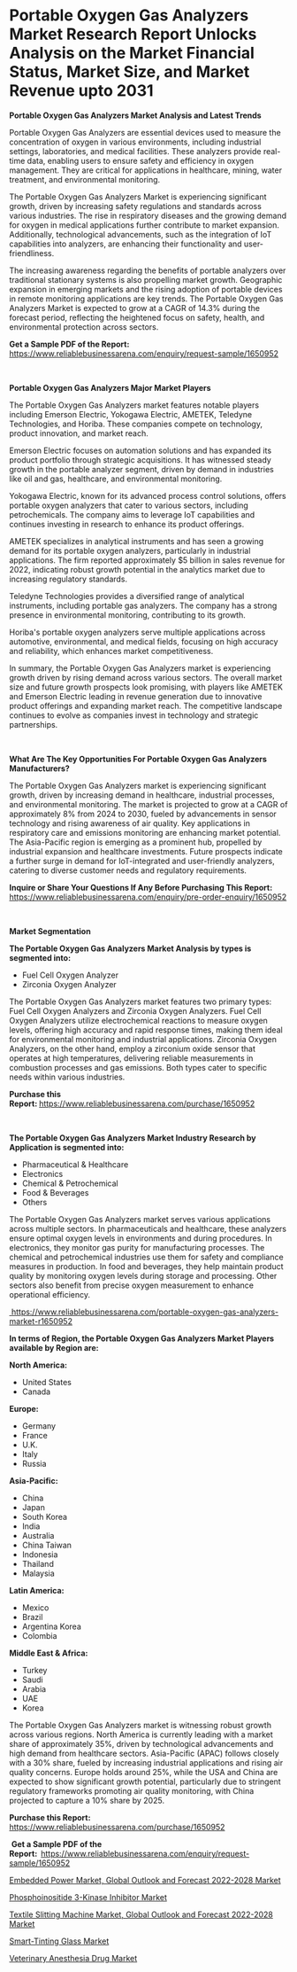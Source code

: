 <p><h1>Portable Oxygen Gas Analyzers Market Research Report Unlocks Analysis on the Market Financial Status, Market Size, and Market Revenue upto 2031</h1></p><p><strong>Portable Oxygen Gas Analyzers Market Analysis and Latest Trends</strong></p>
<p><p>Portable Oxygen Gas Analyzers are essential devices used to measure the concentration of oxygen in various environments, including industrial settings, laboratories, and medical facilities. These analyzers provide real-time data, enabling users to ensure safety and efficiency in oxygen management. They are critical for applications in healthcare, mining, water treatment, and environmental monitoring.</p><p>The Portable Oxygen Gas Analyzers Market is experiencing significant growth, driven by increasing safety regulations and standards across various industries. The rise in respiratory diseases and the growing demand for oxygen in medical applications further contribute to market expansion. Additionally, technological advancements, such as the integration of IoT capabilities into analyzers, are enhancing their functionality and user-friendliness.</p><p>The increasing awareness regarding the benefits of portable analyzers over traditional stationary systems is also propelling market growth. Geographic expansion in emerging markets and the rising adoption of portable devices in remote monitoring applications are key trends. The Portable Oxygen Gas Analyzers Market is expected to grow at a CAGR of 14.3% during the forecast period, reflecting the heightened focus on safety, health, and environmental protection across sectors.</p></p>
<p><strong>Get a Sample PDF of the Report:&nbsp;</strong> <a href="https://www.reliablebusinessarena.com/enquiry/request-sample/1650952?utm_campaign=1294&utm_medium=2&utm_source=Github&utm_content=ia&utm_term=12102024&utm_id=portable-oxygen-gas-analyzers">https://www.reliablebusinessarena.com/enquiry/request-sample/1650952</a></p>
<p>&nbsp;</p>
<p><strong>Portable Oxygen Gas Analyzers Major Market Players</strong></p>
<p><p>The Portable Oxygen Gas Analyzers market features notable players including Emerson Electric, Yokogawa Electric, AMETEK, Teledyne Technologies, and Horiba. These companies compete on technology, product innovation, and market reach.</p><p>Emerson Electric focuses on automation solutions and has expanded its product portfolio through strategic acquisitions. It has witnessed steady growth in the portable analyzer segment, driven by demand in industries like oil and gas, healthcare, and environmental monitoring.</p><p>Yokogawa Electric, known for its advanced process control solutions, offers portable oxygen analyzers that cater to various sectors, including petrochemicals. The company aims to leverage IoT capabilities and continues investing in research to enhance its product offerings.</p><p>AMETEK specializes in analytical instruments and has seen a growing demand for its portable oxygen analyzers, particularly in industrial applications. The firm reported approximately $5 billion in sales revenue for 2022, indicating robust growth potential in the analytics market due to increasing regulatory standards.</p><p>Teledyne Technologies provides a diversified range of analytical instruments, including portable gas analyzers. The company has a strong presence in environmental monitoring, contributing to its growth. </p><p>Horiba's portable oxygen analyzers serve multiple applications across automotive, environmental, and medical fields, focusing on high accuracy and reliability, which enhances market competitiveness.</p><p>In summary, the Portable Oxygen Gas Analyzers market is experiencing growth driven by rising demand across various sectors. The overall market size and future growth prospects look promising, with players like AMETEK and Emerson Electric leading in revenue generation due to innovative product offerings and expanding market reach. The competitive landscape continues to evolve as companies invest in technology and strategic partnerships.</p></p>
<p>&nbsp;</p>
<p><strong>What Are The Key Opportunities For Portable Oxygen Gas Analyzers Manufacturers?</strong></p>
<p><p>The Portable Oxygen Gas Analyzers market is experiencing significant growth, driven by increasing demand in healthcare, industrial processes, and environmental monitoring. The market is projected to grow at a CAGR of approximately 8% from 2024 to 2030, fueled by advancements in sensor technology and rising awareness of air quality. Key applications in respiratory care and emissions monitoring are enhancing market potential. The Asia-Pacific region is emerging as a prominent hub, propelled by industrial expansion and healthcare investments. Future prospects indicate a further surge in demand for IoT-integrated and user-friendly analyzers, catering to diverse customer needs and regulatory requirements.</p></p>
<p><strong>Inquire or Share Your Questions If Any Before Purchasing This Report:</strong> <a href="https://www.reliablebusinessarena.com/enquiry/pre-order-enquiry/1650952?utm_campaign=1294&utm_medium=2&utm_source=Github&utm_content=ia&utm_term=12102024&utm_id=portable-oxygen-gas-analyzers">https://www.reliablebusinessarena.com/enquiry/pre-order-enquiry/1650952</a></p>
<p>&nbsp;</p>
<p><strong>Market Segmentation</strong></p>
<p><strong>The Portable Oxygen Gas Analyzers Market Analysis by types is segmented into:</strong></p>
<p><ul><li>Fuel Cell Oxygen Analyzer</li><li>Zirconia Oxygen Analyzer</li></ul></p>
<p><p>The Portable Oxygen Gas Analyzers market features two primary types: Fuel Cell Oxygen Analyzers and Zirconia Oxygen Analyzers. Fuel Cell Oxygen Analyzers utilize electrochemical reactions to measure oxygen levels, offering high accuracy and rapid response times, making them ideal for environmental monitoring and industrial applications. Zirconia Oxygen Analyzers, on the other hand, employ a zirconium oxide sensor that operates at high temperatures, delivering reliable measurements in combustion processes and gas emissions. Both types cater to specific needs within various industries.</p></p>
<p><strong>Purchase this Report:&nbsp;</strong><a href="https://www.reliablebusinessarena.com/purchase/1650952?utm_campaign=1294&utm_medium=2&utm_source=Github&utm_content=ia&utm_term=12102024&utm_id=portable-oxygen-gas-analyzers">https://www.reliablebusinessarena.com/purchase/1650952</a></p>
<p>&nbsp;</p>
<p><strong>The Portable Oxygen Gas Analyzers Market Industry Research by Application is segmented into:</strong></p>
<p><ul><li>Pharmaceutical & Healthcare</li><li>Electronics</li><li>Chemical & Petrochemical</li><li>Food & Beverages</li><li>Others</li></ul></p>
<p><p>The Portable Oxygen Gas Analyzers market serves various applications across multiple sectors. In pharmaceuticals and healthcare, these analyzers ensure optimal oxygen levels in environments and during procedures. In electronics, they monitor gas purity for manufacturing processes. The chemical and petrochemical industries use them for safety and compliance measures in production. In food and beverages, they help maintain product quality by monitoring oxygen levels during storage and processing. Other sectors also benefit from precise oxygen measurement to enhance operational efficiency.</p></p>
<p><a href="https://www.reliablebusinessarena.com/portable-oxygen-gas-analyzers-market-r1650952?utm_campaign=1294&utm_medium=2&utm_source=Github&utm_content=ia&utm_term=12102024&utm_id=portable-oxygen-gas-analyzers">&nbsp;https://www.reliablebusinessarena.com/portable-oxygen-gas-analyzers-market-r1650952</a></p>
<p><strong>In terms of Region, the Portable Oxygen Gas Analyzers Market Players available by Region are:</strong></p>
<p>
    <p> <strong> North America: </strong>
        <ul>
            <li>United States</li>
            <li>Canada</li>
        </ul>
        </p> 
    <p> <strong> Europe: </strong>
        <ul>
            <li>Germany</li>
            <li>France</li>
            <li>U.K.</li>
            <li>Italy</li>
            <li>Russia</li>
        </ul>
        </p> 
    <p> <strong> Asia-Pacific: </strong>
        <ul>
            <li>China</li>
            <li>Japan</li>
            <li>South Korea</li>
            <li>India</li>
            <li>Australia</li>
            <li>China Taiwan</li>
            <li>Indonesia</li>
            <li>Thailand</li>
            <li>Malaysia</li>
        </ul>
        </p> 
    <p> <strong> Latin America: </strong>
        <ul>
            <li>Mexico</li>
            <li>Brazil</li>
            <li>Argentina Korea</li>
            <li>Colombia</li>
        </ul>
        </p> 
    <p> <strong> Middle East & Africa: </strong>
        <ul>
            <li>Turkey</li>
            <li>Saudi</li>
            <li>Arabia</li>
            <li>UAE</li>
            <li>Korea</li>
        </ul>
    </p>
    </p>
<p><p>The Portable Oxygen Gas Analyzers market is witnessing robust growth across various regions. North America is currently leading with a market share of approximately 35%, driven by technological advancements and high demand from healthcare sectors. Asia-Pacific (APAC) follows closely with a 30% share, fueled by increasing industrial applications and rising air quality concerns. Europe holds around 25%, while the USA and China are expected to show significant growth potential, particularly due to stringent regulatory frameworks promoting air quality monitoring, with China projected to capture a 10% share by 2025.</p></p>
<p><strong>Purchase this Report: </strong><a href="https://www.reliablebusinessarena.com/purchase/1650952?utm_campaign=1294&utm_medium=2&utm_source=Github&utm_content=ia&utm_term=12102024&utm_id=portable-oxygen-gas-analyzers">https://www.reliablebusinessarena.com/purchase/1650952</a></p>
<p>&nbsp;<strong>Get a Sample PDF of the Report:&nbsp;&nbsp;</strong><a href="https://www.reliablebusinessarena.com/enquiry/request-sample/1650952?utm_campaign=1294&utm_medium=2&utm_source=Github&utm_content=ia&utm_term=12102024&utm_id=portable-oxygen-gas-analyzers">https://www.reliablebusinessarena.com/enquiry/request-sample/1650952</a></p>
<p><strong></strong></p>
<p><p><a href="https://github.com/AnnDiaz698/Market-Research-Report-List-1/blob/main/embedded-power-market-global-outlook-and-forecast-2022-2028-market.md?utm_campaign=1294&utm_medium=2&utm_source=Github&utm_content=ia&utm_term=12102024&utm_id=portable-oxygen-gas-analyzers">Embedded Power Market, Global Outlook and Forecast 2022-2028 Market</a></p><p><a href="https://www.linkedin.com/pulse/global-phosphoinositide-3-kinase-inhibitor-market-analysis-q6yuf?utm_campaign=1294&utm_medium=2&utm_source=Github&utm_content=ia&utm_term=12102024&utm_id=portable-oxygen-gas-analyzers">Phosphoinositide 3-Kinase Inhibitor Market</a></p><p><a href="https://github.com/NargisHussain75/Market-Research-Report-List-1/blob/main/textile-slitting-machine-market-global-outlook-and-forecast-2022-2028-market.md?utm_campaign=1294&utm_medium=2&utm_source=Github&utm_content=ia&utm_term=12102024&utm_id=portable-oxygen-gas-analyzers">Textile Slitting Machine Market, Global Outlook and Forecast 2022-2028 Market</a></p><p><a href="https://www.linkedin.com/pulse/future-innovation-global-smart-tinting-glass-market-growth-opportunities-cni6e?utm_campaign=1294&utm_medium=2&utm_source=Github&utm_content=ia&utm_term=12102024&utm_id=portable-oxygen-gas-analyzers">Smart-Tinting Glass Market</a></p><p><a href="https://www.linkedin.com/pulse/global-veterinary-anesthesia-drug-market-share-growth-opportunities-kaghc?utm_campaign=1294&utm_medium=2&utm_source=Github&utm_content=ia&utm_term=12102024&utm_id=portable-oxygen-gas-analyzers">Veterinary Anesthesia Drug Market</a></p></p>